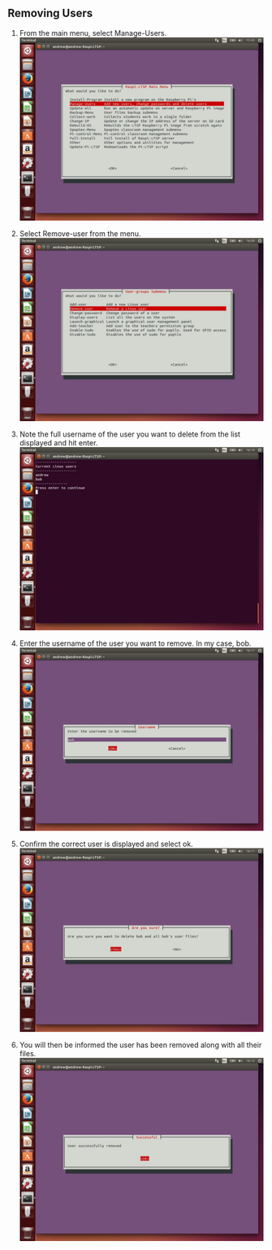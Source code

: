 Removing Users
------

1.  From the main menu, select Manage-Users.
    ![](../images/image41.jpeg)

2.  Select Remove-user from the menu. ![](../images/image46.jpeg)

3.  Note the full username of the user you want to delete from the list
    displayed and hit enter. ![](../images/image47.jpeg)

4.  Enter the username of the user you want to remove. In my case, bob.
    ![](../images/image48.jpeg)

5.  Confirm the correct user is displayed and select ok.
    ![](../images/image49.jpeg)

6.  You will then be informed the user has been removed along with all
    their files. ![](../images/image50.jpeg)
